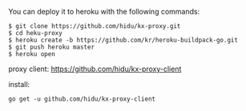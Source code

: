 


You can deploy it to heroku with the following commands:
```
$ git clone https://github.com/hidu/kx-proxy.git
$ cd heku-proxy
$ heroku create -b https://github.com/kr/heroku-buildpack-go.git
$ git push heroku master
$ heroku open
```

proxy client:
https://github.com/hidu/kx-proxy-client

install:
```
go get -u github.com/hidu/kx-proxy-client
```